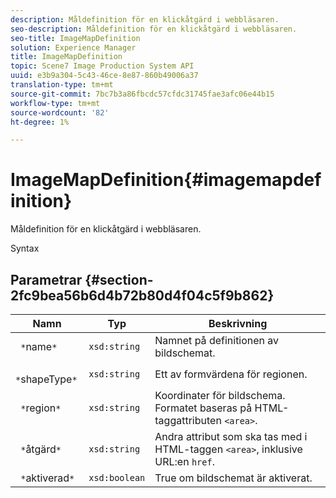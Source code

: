 ```yaml
---
description: Måldefinition för en klickåtgärd i webbläsaren.
seo-description: Måldefinition för en klickåtgärd i webbläsaren.
seo-title: ImageMapDefinition
solution: Experience Manager
title: ImageMapDefinition
topic: Scene7 Image Production System API
uuid: e3b9a304-5c43-46ce-8e87-860b49006a37
translation-type: tm+mt
source-git-commit: 7bc7b3a86fbcdc57cfdc31745fae3afc06e44b15
workflow-type: tm+mt
source-wordcount: '82'
ht-degree: 1%

---
```



# ImageMapDefinition{#imagemapdefinition}

Måldefinition för en klickåtgärd i webbläsaren.

Syntax

## Parametrar {#section-2fc9bea56b6d4b72b80d4f04c5f9b862}

| Namn | Typ | Beskrivning |
|---|---|---|
| ` *`name`*` | `xsd:string` | Namnet på definitionen av bildschemat. |
| ` *`shapeType`*` | `xsd:string` | Ett av formvärdena för regionen. |
| ` *`region`*` | `xsd:string` | Koordinater för bildschema. Formatet baseras på HTML-taggattributen `<area>`. |
| ` *`åtgärd`*` | `xsd:string` | Andra attribut som ska tas med i HTML-taggen `<area>`, inklusive URL:en `href`. |
| ` *`aktiverad`*` | `xsd:boolean` | True om bildschemat är aktiverat. |

